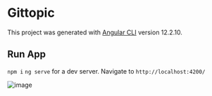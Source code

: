 # Gittopic

This project was generated with [Angular CLI](https://github.com/angular/angular-cli) version 12.2.10.

## Run App
`npm i`
`ng serve` for a dev server. Navigate to `http://localhost:4200/`

![image](https://user-images.githubusercontent.com/8975400/139207985-4f4e6919-056b-4544-b29b-4f827d53ba89.png)
